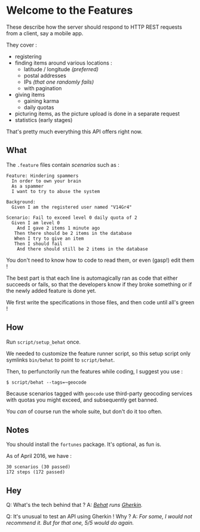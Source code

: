 Welcome to the Features
=======================

These describe how the server should respond to HTTP REST requests from a
client, say a mobile app.

They cover :
- registering
- finding items around various locations :
  - latitude / longitude _(preferred)_
  - postal addresses
  - IPs _(that one randomly fails)_
  - with pagination
- giving items
  - gaining karma
  - daily quotas
- picturing items, as the picture upload is done in a separate request
- statistics (early stages)

That's pretty much everything this API offers right now.


What
----

The `.feature` files contain _scenarios_ such as :

``` gherkin
Feature: Hindering spammers
  In order to own your brain
  As a spammer
  I want to try to abuse the system

Background:
  Given I am the registered user named "V14Gr4"

Scenario: Fail to exceed level 0 daily quota of 2
  Given I am level 0
    And I gave 2 items 1 minute ago
   Then there should be 2 items in the database
   When I try to give an item
   Then I should fail
    And there should still be 2 items in the database
```

You don't need to know how to code to read them, or even (gasp!) edit them !

The best part is that each line is automagically ran as code that either
succeeds or fails, so that the developers know if they broke something
or if the newly added feature is done yet.

We first write the specifications in those files, and then code until all's green !


How
---

Run `script/setup_behat` once.

We needed to customize the feature runner script, so this setup script only
symlinks `bin/behat` to point to `script/behat`.

Then, to perfunctorily run the features while coding, I suggest you use :

```
$ script/behat --tags=~geocode
```

Because scenarios tagged with `geocode` use third-party geocoding services with
quotas you might exceed, and subsequently get banned.

You *can* of course run the whole suite, but don't do it too often.


Notes
-----

You should install the `fortunes` package. It's optional, as fun is.

As of April 2016, we have :

    30 scenarios (30 passed)
    172 steps (172 passed)


Hey
---

Q: What's the tech behind that ?
A: _[Behat](http://docs.behat.org) runs [Gherkin](http://docs.behat.org/en/v3.0/guides/1.gherkin.html)._

Q: It's unusual to test an API using Gherkin ! Why ?
A: _For some, I would not recommend it. But for that one, 5/5 would do again._
